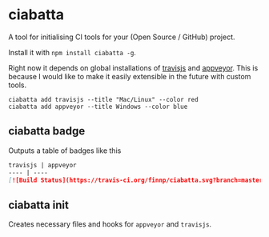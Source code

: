# ciabatta

A tool for initialising CI tools for your (Open Source / GitHub) project.

Install it with `npm install ciabatta -g`.

Right now it depends on global installations of [travisjs](https://www.npmjs.org/package/travisjs)
and [appveyor](https://www.npmjs.org/package/appveyor). This is because I would like
to make it easily extensible in the future with custom tools.

```
ciabatta add travisjs --title "Mac/Linux" --color red
ciabatta add appveyor --title Windows --color blue
```

## ciabatta badge

Outputs a table of badges like this
```md
travisjs | appveyor
---- | ----
[![Build Status](https://travis-ci.org/finnp/ciabatta.svg?branch=master)](https://travis-ci.org/finnp/ciabatta) | [![Windows Build status](http://img.shields.io/appveyor/ci/finnp/ciabatta.svg)](https://ci.appveyor.com/project/finnp/ciabatta/branch/master)
```

## ciabatta init

Creates necessary files and hooks for `appveyor` and `travisjs`.
